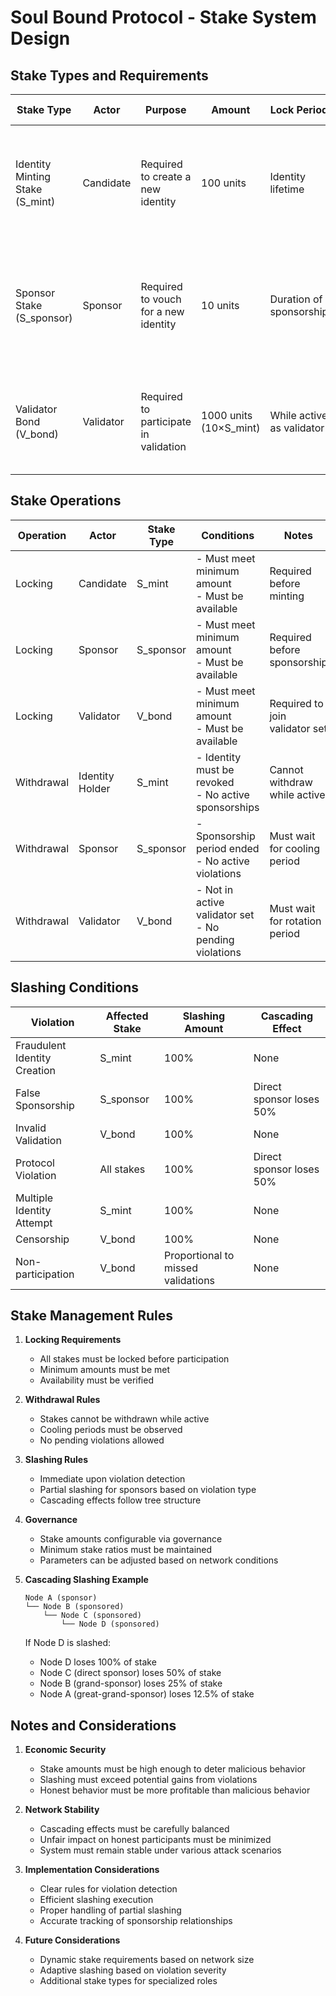 # Soul Bound Protocol - Stake System Design

## Stake Types and Requirements

| Stake Type | Actor | Purpose | Amount | Lock Period | Slashing Conditions | Notes |
|------------|-------|---------|--------|-------------|---------------------|-------|
| Identity Minting Stake (S_mint) | Candidate | Required to create a new identity | 100 units | Identity lifetime | - Fraudulent identity creation<br>- Protocol violations<br>- Multiple identity attempts | Cannot be withdrawn while identity is active |
| Sponsor Stake (S_sponsor) | Sponsor | Required to vouch for a new identity | 10 units | Duration of sponsorship | - Sponsoring fraudulent identities<br>- Protocol violations during verification<br>- False attestations | Must be maintained for active sponsorships |
| Validator Bond (V_bond) | Validator | Required to participate in validation | 1000 units (10×S_mint) | While active as validator | - Invalid validations<br>- Protocol violations<br>- Censorship<br>- Non-participation | Must exceed S_mint × 10 |

## Stake Operations

| Operation | Actor | Stake Type | Conditions | Notes |
|-----------|-------|------------|------------|-------|
| Locking | Candidate | S_mint | - Must meet minimum amount<br>- Must be available | Required before minting |
| Locking | Sponsor | S_sponsor | - Must meet minimum amount<br>- Must be available | Required before sponsorship |
| Locking | Validator | V_bond | - Must meet minimum amount<br>- Must be available | Required to join validator set |
| Withdrawal | Identity Holder | S_mint | - Identity must be revoked<br>- No active sponsorships | Cannot withdraw while active |
| Withdrawal | Sponsor | S_sponsor | - Sponsorship period ended<br>- No active violations | Must wait for cooling period |
| Withdrawal | Validator | V_bond | - Not in active validator set<br>- No pending violations | Must wait for rotation period |

## Slashing Conditions

| Violation | Affected Stake | Slashing Amount | Cascading Effect |
|-----------|---------------|-----------------|------------------|
| Fraudulent Identity Creation | S_mint | 100% | None |
| False Sponsorship | S_sponsor | 100% | Direct sponsor loses 50% |
| Invalid Validation | V_bond | 100% | None |
| Protocol Violation | All stakes | 100% | Direct sponsor loses 50% |
| Multiple Identity Attempt | S_mint | 100% | None |
| Censorship | V_bond | 100% | None |
| Non-participation | V_bond | Proportional to missed validations | None |

## Stake Management Rules

1. **Locking Requirements**
   - All stakes must be locked before participation
   - Minimum amounts must be met
   - Availability must be verified

2. **Withdrawal Rules**
   - Stakes cannot be withdrawn while active
   - Cooling periods must be observed
   - No pending violations allowed

3. **Slashing Rules**
   - Immediate upon violation detection
   - Partial slashing for sponsors based on violation type
   - Cascading effects follow tree structure

4. **Governance**
   - Stake amounts configurable via governance
   - Minimum stake ratios must be maintained
   - Parameters can be adjusted based on network conditions

5. **Cascading Slashing Example**
   ```
   Node A (sponsor)
   └── Node B (sponsored)
       └── Node C (sponsored)
           └── Node D (sponsored)
   ```
   If Node D is slashed:
   - Node D loses 100% of stake
   - Node C (direct sponsor) loses 50% of stake
   - Node B (grand-sponsor) loses 25% of stake
   - Node A (great-grand-sponsor) loses 12.5% of stake

## Notes and Considerations

1. **Economic Security**
   - Stake amounts must be high enough to deter malicious behavior
   - Slashing must exceed potential gains from violations
   - Honest behavior must be more profitable than malicious behavior

2. **Network Stability**
   - Cascading effects must be carefully balanced
   - Unfair impact on honest participants must be minimized
   - System must remain stable under various attack scenarios

3. **Implementation Considerations**
   - Clear rules for violation detection
   - Efficient slashing execution
   - Proper handling of partial slashing
   - Accurate tracking of sponsorship relationships

4. **Future Considerations**
   - Dynamic stake requirements based on network size
   - Adaptive slashing based on violation severity
   - Additional stake types for specialized roles 